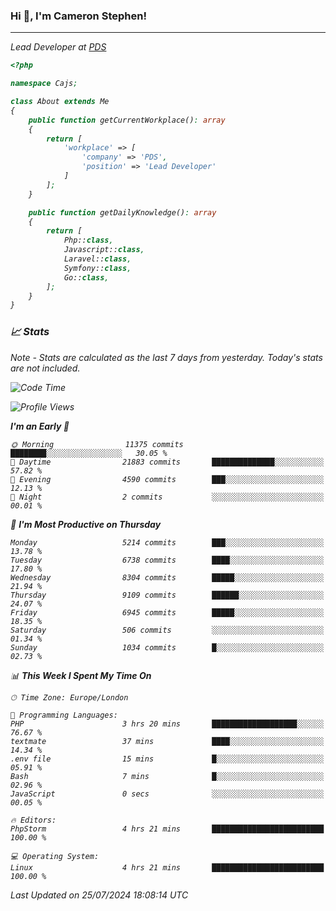 ### Hi 👋, I'm Cameron Stephen!
<hr>
<p><em>Lead Developer at <a href="https://prindatasolutions.co.uk">PDS</a></p>


```php
<?php

namespace Cajs;

class About extends Me
{
    public function getCurrentWorkplace(): array
    {
        return [
            'workplace' => [
                'company' => 'PDS',
                'position' => 'Lead Developer'
            ]
        ];
    }

    public function getDailyKnowledge(): array
    {
        return [
            Php::class,
            Javascript::class,
            Laravel::class,
            Symfony::class,
            Go::class,
        ];
    }
}
```

### 📈 Stats
<p><em>Note - Stats are calculated as the last 7 days from yesterday. Today's stats are not included.</em></p>


<!--START_SECTION:waka-->
![Code Time](http://img.shields.io/badge/Code%20Time-3%2C885%20hrs%2034%20mins-blue)

![Profile Views](http://img.shields.io/badge/Profile%20Views-0-blue)

**I'm an Early 🐤** 

```text
🌞 Morning                11375 commits       ████████░░░░░░░░░░░░░░░░░   30.05 % 
🌆 Daytime                21883 commits       ██████████████░░░░░░░░░░░   57.82 % 
🌃 Evening                4590 commits        ███░░░░░░░░░░░░░░░░░░░░░░   12.13 % 
🌙 Night                  2 commits           ░░░░░░░░░░░░░░░░░░░░░░░░░   00.01 % 
```
📅 **I'm Most Productive on Thursday** 

```text
Monday                   5214 commits        ███░░░░░░░░░░░░░░░░░░░░░░   13.78 % 
Tuesday                  6738 commits        ████░░░░░░░░░░░░░░░░░░░░░   17.80 % 
Wednesday                8304 commits        █████░░░░░░░░░░░░░░░░░░░░   21.94 % 
Thursday                 9109 commits        ██████░░░░░░░░░░░░░░░░░░░   24.07 % 
Friday                   6945 commits        █████░░░░░░░░░░░░░░░░░░░░   18.35 % 
Saturday                 506 commits         ░░░░░░░░░░░░░░░░░░░░░░░░░   01.34 % 
Sunday                   1034 commits        █░░░░░░░░░░░░░░░░░░░░░░░░   02.73 % 
```


📊 **This Week I Spent My Time On** 

```text
🕑︎ Time Zone: Europe/London

💬 Programming Languages: 
PHP                      3 hrs 20 mins       ███████████████████░░░░░░   76.67 % 
textmate                 37 mins             ████░░░░░░░░░░░░░░░░░░░░░   14.34 % 
.env file                15 mins             █░░░░░░░░░░░░░░░░░░░░░░░░   05.91 % 
Bash                     7 mins              █░░░░░░░░░░░░░░░░░░░░░░░░   02.96 % 
JavaScript               0 secs              ░░░░░░░░░░░░░░░░░░░░░░░░░   00.05 % 

🔥 Editors: 
PhpStorm                 4 hrs 21 mins       █████████████████████████   100.00 % 

💻 Operating System: 
Linux                    4 hrs 21 mins       █████████████████████████   100.00 % 
```


 Last Updated on 25/07/2024 18:08:14 UTC
<!--END_SECTION:waka-->
